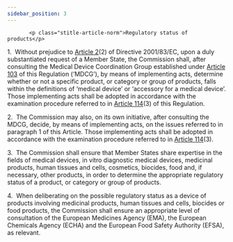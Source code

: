 ```yaml
---
sidebar_position: 3
---
```

           <p class="stitle-article-norm">Regulatory status of products</p>
   <p class="norm">1.&nbsp;&nbsp;Without prejudice to <a href='../CHAPTER I/Article 2 - Definitions'> Article 2</a>(2) 
of Directive&nbsp;2001/83/EC, upon a duly substantiated request of a 
Member&nbsp;State, the Commission shall, after consulting the Medical 
Device Coordination Group established under <a href='../CHAPTER VIII/Article 103 - Medical Device Coordination Group'> Article 103</a> of this 
Regulation&nbsp;(‘MDCG’), by means of implementing acts, determine 
whether or not a specific product, or category or group of products, 
falls within the definitions of ‘medical device’ or ‘accessory for a 
medical device’. Those implementing acts shall be adopted in accordance 
with the examination procedure referred to in <a href='../CHAPTER X/Article 114 - Committee procedure'> Article 114</a>(3) of 
this Regulation.</p>
   <p class="norm">2.&nbsp;&nbsp;The Commission may also, on its own 
initiative, after consulting the MDCG, decide, by means of implementing 
acts, on the issues referred to in paragraph&nbsp;1 of this Article. 
Those implementing acts shall be adopted in accordance with the 
examination procedure referred to in <a href='../CHAPTER X/Article 114 - Committee procedure'> Article 114</a>(3).</p>
   <p class="norm">3.&nbsp;&nbsp;The Commission shall ensure that Member&nbsp;States share expertise in the fields of medical devices, <span class="italics">in vitro</span>
 diagnostic medical devices, medicinal products, human tissues and 
cells, cosmetics, biocides, food and, if necessary, other products, in 
order to determine the appropriate regulatory status of a product, or 
category or group of products.</p>
   <p class="norm">4.&nbsp;&nbsp;When deliberating on the possible 
regulatory status as a device of products involving medicinal products, 
human tissues and cells, biocides or food products, the Commission shall
 ensure an appropriate level of consultation of the European Medicines 
Agency&nbsp;(EMA), the European Chemicals Agency&nbsp;(ECHA) and the 
European Food Safety Authority&nbsp;(EFSA), as relevant.</p>
   <p>
      
      
   </p>
   